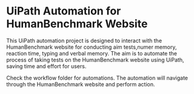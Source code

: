 # UiPath Automation for HumanBenchmark Website

This UiPath automation project is designed to interact with the HumanBenchmark website for conducting aim tests,numer memory, reaction time, typing and verbal memory. The aim is to automate the process of taking tests on the HumanBenchmark website using UiPath, saving time and effort for users.

Check the workflow folder for automations.
The automation will navigate through the HumanBenchmark website and perform action.
